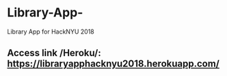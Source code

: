# Library-App-
Library App for HackNYU 2018


## Access link /Heroku/: https://libraryapphacknyu2018.herokuapp.com/
